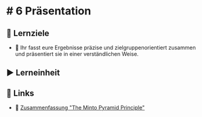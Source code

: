 # \# 6 Präsentation

## 🎯 Lernziele

* 🎯 Ihr fasst eure Ergebnisse präzise und zielgruppenorientiert zusammen und präsentiert sie in einer verständlichen Weise. 

## ▶ Lerneinheit

## 🔗 Links

* 🔗 [Zusammenfassung "The Minto Pyramid Principle"](https://www.dbai.tuwien.ac.at/staff/gatter/work/051104_The_Minto_Pyramid_Principle.pdf)

